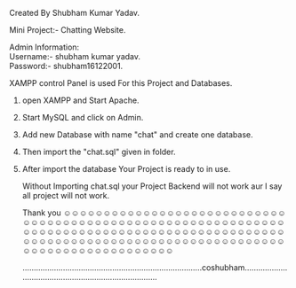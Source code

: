 Created By Shubham Kumar Yadav. <br>

Mini Project:- Chatting Website.

Admin Information: <br>
Username:- shubham kumar yadav. <br>
Password:- shubham16122001.

XAMPP control Panel is used For this Project and Databases.
1. open XAMPP and Start Apache.
2. Start MySQL and click on Admin.
3. Add new Database with name "chat" and create one database.
4. Then import the "chat.sql" given in folder.
5. After import the database Your Project is ready to in use.

   Without Importing chat.sql your Project Backend will not work aur I say all project will not work.

   Thank you ☺☺☺☺☺☺☺☺☺☺☺☺☺☺☺☺☺☺☺☺☺☺☺☺☺☺☺☺☺☺☺☺☺☺☺☺☺☺☺☺☺☺☺☺☺☺☺☺☺☺☺☺☺☺☺☺☺☺☺☺☺☺☺☺☺☺☺☺☺☺☺☺☺☺☺☺☺☺☺☺☺☺☺☺☺☺☺☺☺☺☺☺☺☺☺☺☺☺☺☺☺☺☺☺☺☺☺☺☺☺☺☺☺☺☺☺☺☺☺☺☺☺☺☺☺☺☺☺☺☺☺☺☺☺☺☺☺☺☺☺☺☺☺☺☺☺ 

   ................................................................................coshubham...............................................................................
   
